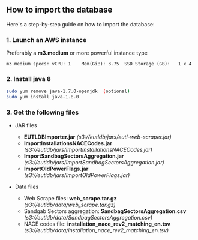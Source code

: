 ## How to import the database

Here's a step-by-step guide on how to import the database:

### 1. Launch an AWS instance

  Preferably a **m3.medium** or more powerful instance type 
    
    m3.medium specs: vCPU: 1 	Mem(GiB): 3.75	SSD Storage (GB):	1 x 4 
 

### 2. Install java 8

``` bash
sudo yum remove java-1.7.0-openjdk  (optional)
sudo yum install java-1.8.0
```

### 3. Get the following files

* JAR files

  * **EUTLDBImporter.jar** _(s3://eutldb/jars/eutl-web-scraper.jar)_
  * **ImportInstallationsNACECodes.jar** _(s3://eutldb/jars/ImportInstallationsNACECodes.jar)_
  * **ImportSandbagSectorsAggregation.jar** _(s3://eutldb/jars/ImportSandbagSectorsAggregation.jar)_
  * **ImportOldPowerFlags.jar** _(s3://eutldb/jars/ImportOldPowerFlags.jar)_
  
* Data files

  * Web Scrape files: **web_scrape.tar.gz** _(s3://eutldb/data/web_scrape.tar.gz)_
  * Sandgab Sectors aggregation: **SandbagSectorsAggregation.csv** _(s3://eutldb/data/SandbagSectorsAggregation.csv)_
  * NACE codes file: **installation_nace_rev2_matching_en.tsv** _(s3://eutldb/data/installation_nace_rev2_matching_en.tsv)_

```






